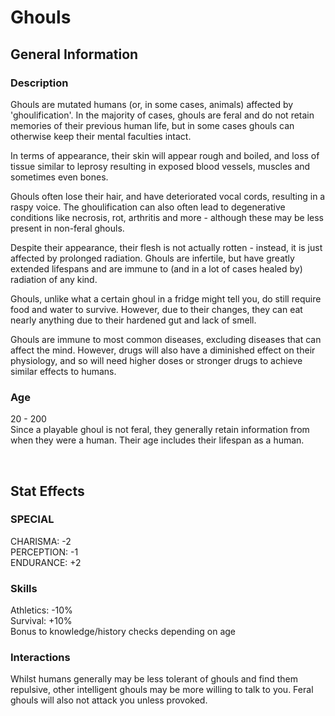 # Ghouls

## General Information

### Description

Ghouls are mutated humans (or, in some cases, animals) affected by 'ghoulification'. In the majority of cases, ghouls are feral and do not retain memories of their previous human life, but in some cases ghouls can otherwise keep their mental faculties intact.

In terms of appearance, their skin will appear rough and boiled, and loss of tissue similar to leprosy resulting in exposed blood vessels, muscles and sometimes even bones.

Ghouls often lose their hair, and have deteriorated vocal cords, resulting in a raspy voice. The ghoulification can also often lead to degenerative conditions like necrosis, rot, arthritis and more - although these may be less present in non-feral ghouls.

Despite their appearance, their flesh is not actually rotten - instead, it is just affected by prolonged radiation. Ghouls are infertile, but have greatly extended lifespans and are immune to (and in a lot of cases healed by) radiation of any kind.

Ghouls, unlike what a certain ghoul in a fridge might tell you, do still require food and water to survive. However, due to their changes, they can eat nearly anything due to their hardened gut and lack of smell.

Ghouls are immune to most common diseases, excluding diseases that can affect the mind. However, drugs will also have a diminished effect on their physiology, and so will need higher doses or stronger drugs to achieve similar effects to humans.

### Age

20 - 200 <br>
Since a playable ghoul is not feral, they generally retain information from when they were a human. Their age includes their lifespan as a human.

<br>

## Stat Effects

### SPECIAL

CHARISMA: -2 <br>
PERCEPTION: -1 <br>
ENDURANCE: +2

### Skills

Athletics: -10% <br>
Survival: +10% <br>
Bonus to knowledge/history checks depending on age

### Interactions

Whilst humans generally may be less tolerant of ghouls and find them repulsive, other intelligent ghouls may be more willing to talk to you. Feral ghouls will also not attack you unless provoked.
